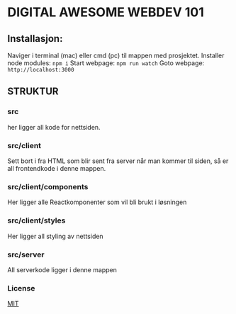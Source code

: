 # DIGITAL AWESOME WEBDEV 101

## Installasjon:
Naviger i terminal (mac) eller cmd (pc) til mappen med prosjektet.
Installer node modules: ```npm i```
Start webpage: ```npm run watch```
Goto webpage: ```http://localhost:3000```

## STRUKTUR

### src
  her ligger all kode for nettsiden.

### src/client
  Sett bort i fra HTML som blir sent fra server når man kommer til siden, så er all frontendkode i denne mappen.

### src/client/components
  Her ligger alle Reactkomponenter som vil bli brukt i løsningen

### src/client/styles
  Her ligger all styling av nettsiden

### src/server
  All serverkode ligger i denne mappen




### License

  [MIT](LICENSE.md)
